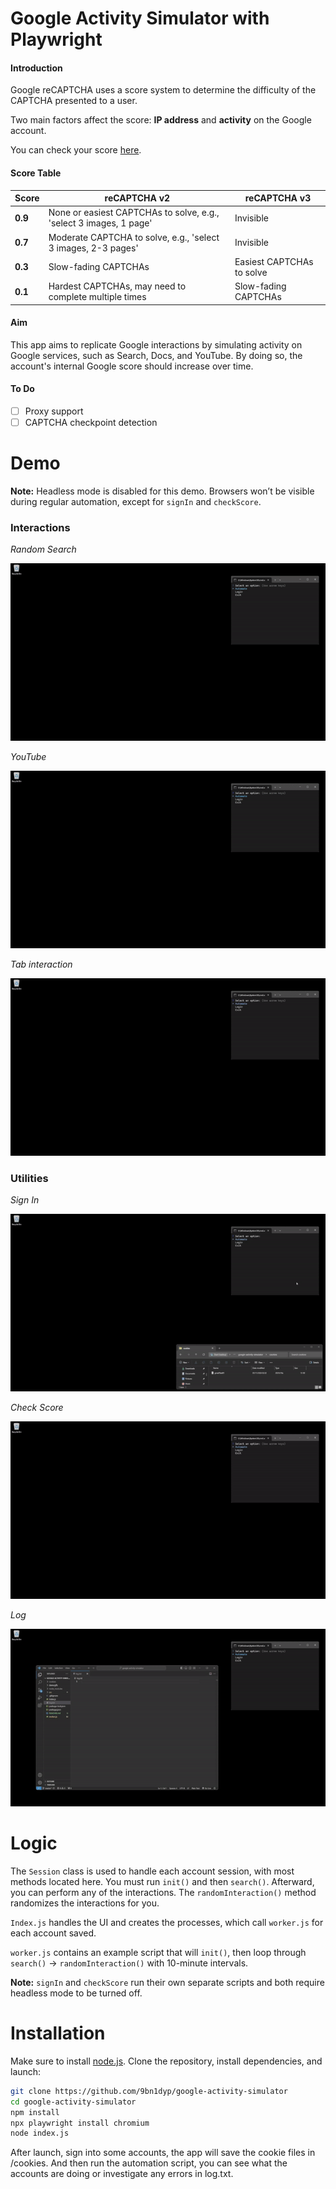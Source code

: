 # Google Activity Simulator with Playwright

#### Introduction

Google reCAPTCHA uses a score system to determine the difficulty of the CAPTCHA presented to a user.

Two main factors affect the score: **IP address** and **activity** on the Google account.

You can check your score [here](https://recaptcha-demo.appspot.com/recaptcha-v3-request-scores.php).

#### Score Table

| Score | reCAPTCHA v2 | reCAPTCHA v3 |
|-------|--------------|--------------|
| **0.9** | None or easiest CAPTCHAs to solve, e.g., 'select 3 images, 1 page' | Invisible |
| **0.7** | Moderate CAPTCHA to solve, e.g., 'select 3 images, 2-3 pages' | Invisible |
| **0.3** | Slow-fading CAPTCHAs | Easiest CAPTCHAs to solve |
| **0.1** | Hardest CAPTCHAs, may need to complete multiple times | Slow-fading CAPTCHAs |

#### Aim

This app aims to replicate Google interactions by simulating activity on Google services, such as Search, Docs, and YouTube. By doing so, the account's internal Google score should increase over time.

#### To Do

- [ ] Proxy support
- [ ] CAPTCHA checkpoint detection

# Demo

**Note:** Headless mode is disabled for this demo. Browsers won’t be visible during regular automation, except for `signIn` and `checkScore`.

### Interactions

_Random Search_

![](demogifs/search.gif)

_YouTube_

![](demogifs/yt.gif)

_Tab interaction_

![](demogifs/tab.gif)

### Utilities

_Sign In_

![](demogifs/signin.gif)

_Check Score_

![](demogifs/scores.gif)

_Log_

![](demogifs/log.gif)

# Logic

The `Session` class is used to handle each account session, with most methods located here. You must run `init()` and then `search()`. Afterward, you can perform any of the interactions. The `randomInteraction()` method randomizes the interactions for you.

`Index.js` handles the UI and creates the processes, which call `worker.js` for each account saved.

`worker.js` contains an example script that will `init()`, then loop through `search()` -> `randomInteraction()` with 10-minute intervals.

**Note:** `signIn` and `checkScore` run their own separate scripts and both require headless mode to be turned off.

# Installation

Make sure to install [node.js](https://nodejs.org/en). Clone the repository, install dependencies, and launch:

```bash
git clone https://github.com/9bn1dyp/google-activity-simulator
cd google-activity-simulator
npm install
npx playwright install chromium
node index.js
```

After launch, sign into some accounts, the app will save the cookie files in /cookies. And then run the automation script, you can see what the accounts are doing or investigate any errors in log.txt.